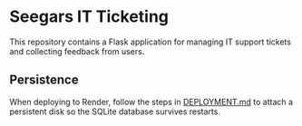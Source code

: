 # Seegars IT Ticketing

This repository contains a Flask application for managing IT support tickets and collecting feedback from users.

## Persistence

When deploying to Render, follow the steps in [DEPLOYMENT.md](DEPLOYMENT.md) to attach a persistent disk so the SQLite database survives restarts.
